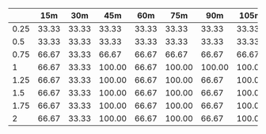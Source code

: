 | | 15m | 30m | 45m | 60m | 75m | 90m | 105m | 120m | 
| ---- | ------- | ------- | ------- | ------- | ------- | ------- | ------- | ------- |
| 0.25 |  33.33  |  33.33  |  33.33  |  33.33  |  33.33  |  33.33  |  33.33  |  33.33  | 
| 0.5 |  33.33  |  33.33  |  33.33  |  33.33  |  33.33  |  33.33  |  33.33  |  33.33  | 
| 0.75 |  66.67  |  33.33  |  66.67  |  66.67  |  66.67  |  66.67  |  66.67  |  66.67  | 
| 1 |  66.67  |  33.33  |  100.00  |  66.67  |  100.00  |  100.00  |  100.00  |  100.00  | 
| 1.25 |  66.67  |  33.33  |  100.00  |  66.67  |  100.00  |  66.67  |  100.00  |  66.67  | 
| 1.5 |  66.67  |  33.33  |  100.00  |  66.67  |  100.00  |  66.67  |  100.00  |  66.67  | 
| 1.75 |  66.67  |  33.33  |  100.00  |  66.67  |  100.00  |  66.67  |  100.00  |  66.67  | 
| 2 |  66.67  |  33.33  |  100.00  |  66.67  |  100.00  |  66.67  |  100.00  |  66.67  | 
